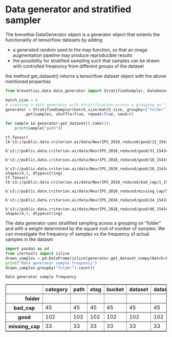 #  Data generator and stratified sampler
The brevettiai DataGenerator object is a generator object that extents the functionality of tensorflow datasets by adding
* a generated random seed to the map function, so that an image augmentation pipeline may produce reproducible results
* the possibility for stratified sampling such that samples can be drawn with controlled freqeuncy from different groups of the dataset

the method get_dataset() returns a tensorflow dataset object with the above mentioned properties


```python
from brevettiai.data.data_generator import StratifiedSampler, DataGenerator

batch_size = 4
# creating a data generator with stratification across a grouping on "folder" and with a weight determined by the square root of number of samples
generator = StratifiedSampler(batch_size=batch_size, groupby=["folder"], group_weighing="square root")\
        .get(samples, shuffle=True, repeat=True, seed=0)

for sample in generator.get_dataset().take(2):
    print(sample["path"])
```

    tf.Tensor(
    [b's3://public.data.criterion.ai/data/NeurIPS_2018_reduced/good/12_1543412160501.bmp'
     b's3://public.data.criterion.ai/data/NeurIPS_2018_reduced/good/31_1543412097087.bmp'
     b's3://public.data.criterion.ai/data/NeurIPS_2018_reduced/good/10_1543412092892.bmp'
     b's3://public.data.criterion.ai/data/NeurIPS_2018_reduced/good/20_1543412104513.bmp'], shape=(4,), dtype=string)
    tf.Tensor(
    [b's3://public.data.criterion.ai/data/NeurIPS_2018_reduced/bad_cap/1_1543413266824.bmp'
     b's3://public.data.criterion.ai/data/NeurIPS_2018_reduced/missing_cap/5_1543412764666.bmp'
     b's3://public.data.criterion.ai/data/NeurIPS_2018_reduced/good/24_1543412105328.bmp'
     b's3://public.data.criterion.ai/data/NeurIPS_2018_reduced/good/46_1543412109676.bmp'], shape=(4,), dtype=string)


The data generator uses stratified sampling across a grouping on "folder" and with a weight determined by the square root of number of samples.
We can investigate the frequency of samples vs the frequency of actual samples in the dataset


```python
import pandas as pd
from itertools import islice
drawn_samples = pd.DataFrame(islice(generator.get_dataset_numpy(batch=False), len(samples)))
print("Data generator sample frequency")
drawn_samples.groupby("folder").count()
```

    Data generator sample frequency





<div>
<style scoped>
    .dataframe tbody tr th:only-of-type {
        vertical-align: middle;
    }

    .dataframe tbody tr th {
        vertical-align: top;
    }

    .dataframe thead th {
        text-align: right;
    }
</style>
<table border="1" class="dataframe">
  <thead>
    <tr style="text-align: right;">
      <th></th>
      <th>category</th>
      <th>path</th>
      <th>etag</th>
      <th>bucket</th>
      <th>dataset</th>
      <th>dataset_id</th>
      <th>url</th>
      <th>purpose</th>
      <th>_sampling_group</th>
    </tr>
    <tr>
      <th>folder</th>
      <th></th>
      <th></th>
      <th></th>
      <th></th>
      <th></th>
      <th></th>
      <th></th>
      <th></th>
      <th></th>
    </tr>
  </thead>
  <tbody>
    <tr>
      <th>bad_cap</th>
      <td>45</td>
      <td>45</td>
      <td>45</td>
      <td>45</td>
      <td>45</td>
      <td>45</td>
      <td>45</td>
      <td>45</td>
      <td>45</td>
    </tr>
    <tr>
      <th>good</th>
      <td>102</td>
      <td>102</td>
      <td>102</td>
      <td>102</td>
      <td>102</td>
      <td>102</td>
      <td>102</td>
      <td>102</td>
      <td>102</td>
    </tr>
    <tr>
      <th>missing_cap</th>
      <td>33</td>
      <td>33</td>
      <td>33</td>
      <td>33</td>
      <td>33</td>
      <td>33</td>
      <td>33</td>
      <td>33</td>
      <td>33</td>
    </tr>
  </tbody>
</table>
</div>


